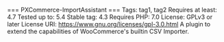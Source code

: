 === PXCommerce-ImportAssistant ===
Tags: tag1, tag2
Requires at least: 4.7
Tested up to: 5.4
Stable tag: 4.3
Requires PHP: 7.0
License: GPLv3 or later
License URI: https://www.gnu.org/licenses/gpl-3.0.html
A plugin to extend the capabilities of WooCommerce's builtin CSV Importer.
